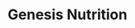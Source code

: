---
title: "Genesis Nutrition"
url: /vancouver/genesis-nutrition-davie-street/
shop: nutrition supplements
---